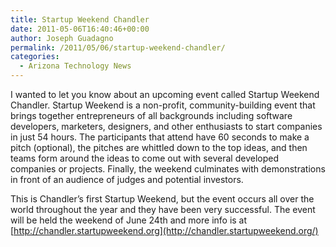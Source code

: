 ```yaml
---
title: Startup Weekend Chandler
date: 2011-05-06T16:40:46+00:00
author: Joseph Guadagno
permalink: /2011/05/06/startup-weekend-chandler/
categories:
  - Arizona Technology News
---
```

I wanted to let you know about an upcoming event called Startup Weekend Chandler. Startup Weekend is a non-profit, community-building event that brings together entrepreneurs of all backgrounds including software developers, marketers, designers, and other enthusiasts to start companies in just 54 hours. The participants that attend have 60 seconds to make a pitch (optional), the pitches are whittled down to the top ideas, and then teams form around the ideas to come out with several developed companies or projects. Finally, the weekend culminates with demonstrations in front of an audience of judges and potential investors.

This is Chandler’s first Startup Weekend, but the event occurs all over the world throughout the year and they have been very successful. The event will be held the weekend of June 24th and more info is at [http://chandler.startupweekend.org](http://chandler.startupweekend.org/)